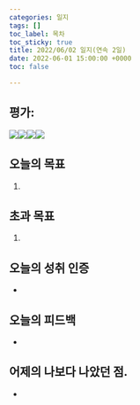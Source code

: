 ```yaml
---
categories: 일지
tags: []
toc_label: 목차
toc_sticky: true
title: 2022/06/02 일지(연속 2일)
date: 2022-06-01 15:00:00 +0000
toc: false

---
```


## 평가:

![](/blog/assets/images/s_rank.webp)![](/blog/assets/images/a_rank.webp)![](/blog/assets/images/b_rank.webp)![](/blog/assets/images/c_rank.webp)

## 오늘의 목표

1. 

## 초과 목표

1. 

## 오늘의 성취 인증

* 

## 오늘의 피드백

* 

## 어제의 나보다 나았던 점.

* 